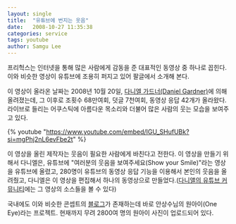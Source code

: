 ```yaml
---
layout: single
title:  "유튜브에 번지는 웃음"
date:   2008-10-27 11:35:38
categories: service
tags: youtube
author: Samgu Lee
---
```

프리헉스는 인터넷을 통해 많은 사람에게 감동을 준 대표적인 동영상 중 하나로 꼽힌다. 이와 비슷한 영상이 유튜브에 조용히 퍼지고 있어 팔글에서 소개해 본다.

이 영상이 올라온 날짜는 2008년 10월 20일, [다니엘 가드너(Daniel Gardner)](http://thinkgardner.com/about/)에 의해 올려졌는데, 그 이후로 조횟수 68만여회, 덧글 7천여회, 동영상 응답 42개가 올라왔다. 라이브로 들리는 어쿠스틱에 아름다운 목소리와 더불어 많은 사람의 웃는 모습을 보여주고 있다.

{% youtube "https://www.youtube.com/embed/IGU_SHufUBk?si=mgPhj2nL6evFbe2t" %}

이 영상을 올린 제작자는 웃음이 필요한 사람에게 바친다고 전한다. 이 영상을 만들기 위해서 다니엘은, 유튜브에 "여러분의 웃음을 보여주세요(Show your Smile)"라는 영상을 유튜브에 올렸고, 280명이 유튜브의 동영상 응답 기능을 이용해서 본인의 웃음을 올려줬고, 다니엘은 이 영상을 편집해서 하나의 동영상으로 만들었다.([다니앨의 유튜브 커뮤니티](http://www.youtube.com/user/DanielGardner)에는 그 영상의 소스들을 볼 수 있다)

국내에도 이와 비슷한 콘셉트의 [블로그](http://www.ssahn.com/)가 존재하는데 바로 안상수님의 원아이(One Eye)라는 프로젝트. 현재까지 무려 2800여 명의 원아이 사진이 업로드되어 있다.

